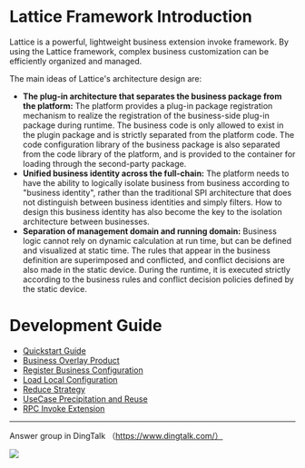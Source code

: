 # Lattice Framework Introduction

Lattice is a powerful, lightweight business extension invoke framework. By using the Lattice framework, complex business customization can be efficiently organized and managed.

The main ideas of Lattice's architecture design are:

* **The plug-in architecture that separates the business package from the platform:** The platform provides a plug-in package registration mechanism to realize the registration of the business-side plug-in package during runtime. The business code is only allowed to exist in the plugin package and is strictly separated from the platform code. The code configuration library of the business package is also separated from the code library of the platform, and is provided to the container for loading through the second-party package.
* **Unified business identity across the full-chain:** The platform needs to have the ability to logically isolate business from business according to "business identity", rather than the traditional SPI architecture that does not distinguish between business identities and simply filters. How to design this business identity has also become the key to the isolation architecture between businesses.
* **Separation of management domain and running domain:** Business logic cannot rely on dynamic calculation at run time, but can be defined and visualized at static time. The rules that appear in the business definition are superimposed and conflicted, and conflict decisions are also made in the static device. During the runtime, it is executed strictly according to the business rules and conflict decision policies defined by the static device.

# Development Guide

* [Quickstart Guide](https://github.com/hiforce/lattice/wiki/Quickstart-Guide)
* [Business Overlay Product](https://github.com/hiforce/lattice/wiki/Business-Overlay-Product)
* [Register Business Configuration](https://github.com/hiforce/lattice/wiki/Register-Business-Configuration)
* [Load Local Configuration](https://github.com/hiforce/lattice/wiki/Load-Local-Configuration)
* [Reduce Strategy](https://github.com/hiforce/lattice/wiki/Reduce-Strategy)
* [UseCase Precipitation and Reuse](https://github.com/hiforce/lattice/wiki/UseCase-Precipitation-and-Reuse)
* [RPC Invoke Extension](https://github.com/hiforce/lattice/wiki/RPC-Invoke-Extension)


------------
Answer group in DingTalk （https://www.dingtalk.com/）

![](http://www.ryu.xin/wp-content/uploads/2022/12/20221201-160802.jpeg)
